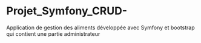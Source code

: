 # Projet_Symfony_CRUD-
Application de gestion des aliments développée avec Symfony et bootstrap qui contient une partie administrateur
